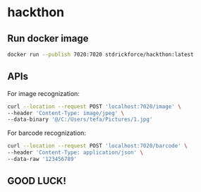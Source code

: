 # hackthon

## Run docker image

```bash
docker run --publish 7020:7020 stdrickforce/hackthon:latest
```

## APIs

For image recognization:

```bash
curl --location --request POST 'localhost:7020/image' \
--header 'Content-Type: image/jpeg' \
--data-binary '@/C:/Users/tefa/Pictures/1.jpg'
```

For barcode recognization:

```bash
curl --location --request POST 'localhost:7020/barcode' \
--header 'Content-Type: application/json' \
--data-raw '123456789'
```

## GOOD LUCK!